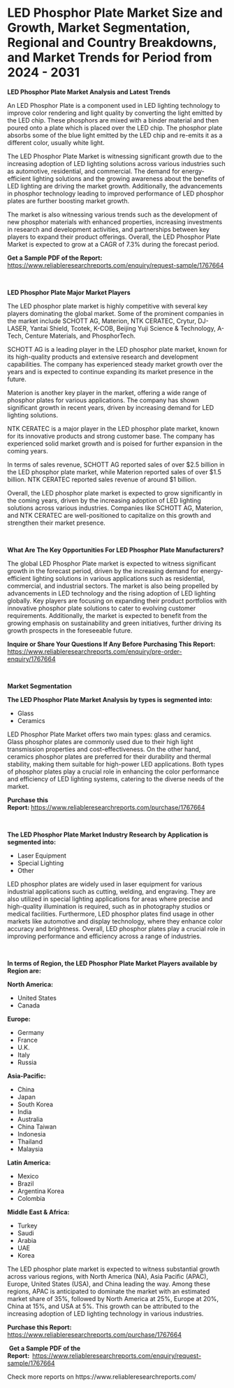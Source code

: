 <p><h1>LED Phosphor Plate Market Size and Growth, Market Segmentation, Regional and Country Breakdowns, and Market Trends for Period from 2024 -  2031</h1></p><p><strong>LED Phosphor Plate Market Analysis and Latest Trends</strong></p>
<p><p>An LED Phosphor Plate is a component used in LED lighting technology to improve color rendering and light quality by converting the light emitted by the LED chip. These phosphors are mixed with a binder material and then poured onto a plate which is placed over the LED chip. The phosphor plate absorbs some of the blue light emitted by the LED chip and re-emits it as a different color, usually white light.</p><p>The LED Phosphor Plate Market is witnessing significant growth due to the increasing adoption of LED lighting solutions across various industries such as automotive, residential, and commercial. The demand for energy-efficient lighting solutions and the growing awareness about the benefits of LED lighting are driving the market growth. Additionally, the advancements in phosphor technology leading to improved performance of LED phosphor plates are further boosting market growth.</p><p>The market is also witnessing various trends such as the development of new phosphor materials with enhanced properties, increasing investments in research and development activities, and partnerships between key players to expand their product offerings. Overall, the LED Phosphor Plate Market is expected to grow at a CAGR of 7.3% during the forecast period.</p></p>
<p><strong>Get a Sample PDF of the Report:&nbsp;</strong> <a href="https://www.reliableresearchreports.com/enquiry/request-sample/1767664">https://www.reliableresearchreports.com/enquiry/request-sample/1767664</a></p>
<p>&nbsp;</p>
<p><strong>LED Phosphor Plate Major Market Players</strong></p>
<p><p>The LED phosphor plate market is highly competitive with several key players dominating the global market. Some of the prominent companies in the market include SCHOTT AG, Materion, NTK CERATEC, Crytur, DJ-LASER, Yantai Shield, Tcotek, K-COB, Beijing Yuji Science & Technology, A-Tech, Centure Materials, and PhosphorTech.</p><p>SCHOTT AG is a leading player in the LED phosphor plate market, known for its high-quality products and extensive research and development capabilities. The company has experienced steady market growth over the years and is expected to continue expanding its market presence in the future.</p><p>Materion is another key player in the market, offering a wide range of phosphor plates for various applications. The company has shown significant growth in recent years, driven by increasing demand for LED lighting solutions.</p><p>NTK CERATEC is a major player in the LED phosphor plate market, known for its innovative products and strong customer base. The company has experienced solid market growth and is poised for further expansion in the coming years.</p><p>In terms of sales revenue, SCHOTT AG reported sales of over $2.5 billion in the LED phosphor plate market, while Materion reported sales of over $1.5 billion. NTK CERATEC reported sales revenue of around $1 billion.</p><p>Overall, the LED phosphor plate market is expected to grow significantly in the coming years, driven by the increasing adoption of LED lighting solutions across various industries. Companies like SCHOTT AG, Materion, and NTK CERATEC are well-positioned to capitalize on this growth and strengthen their market presence.</p></p>
<p>&nbsp;</p>
<p><strong>What Are The Key Opportunities For LED Phosphor Plate Manufacturers?</strong></p>
<p><p>The global LED Phosphor Plate market is expected to witness significant growth in the forecast period, driven by the increasing demand for energy-efficient lighting solutions in various applications such as residential, commercial, and industrial sectors. The market is also being propelled by advancements in LED technology and the rising adoption of LED lighting globally. Key players are focusing on expanding their product portfolios with innovative phosphor plate solutions to cater to evolving customer requirements. Additionally, the market is expected to benefit from the growing emphasis on sustainability and green initiatives, further driving its growth prospects in the foreseeable future.</p></p>
<p><strong>Inquire or Share Your Questions If Any Before Purchasing This Report:</strong> <a href="https://www.reliableresearchreports.com/enquiry/pre-order-enquiry/1767664">https://www.reliableresearchreports.com/enquiry/pre-order-enquiry/1767664</a></p>
<p>&nbsp;</p>
<p><strong>Market Segmentation</strong></p>
<p><strong>The LED Phosphor Plate Market Analysis by types is segmented into:</strong></p>
<p><ul><li>Glass</li><li>Ceramics</li></ul></p>
<p><p>LED Phosphor Plate Market offers two main types: glass and ceramics. Glass phosphor plates are commonly used due to their high light transmission properties and cost-effectiveness. On the other hand, ceramics phosphor plates are preferred for their durability and thermal stability, making them suitable for high-power LED applications. Both types of phosphor plates play a crucial role in enhancing the color performance and efficiency of LED lighting systems, catering to the diverse needs of the market.</p></p>
<p><strong>Purchase this Report:&nbsp;</strong><a href="https://www.reliableresearchreports.com/purchase/1767664">https://www.reliableresearchreports.com/purchase/1767664</a></p>
<p>&nbsp;</p>
<p><strong>The LED Phosphor Plate Market Industry Research by Application is segmented into:</strong></p>
<p><ul><li>Laser Equipment</li><li>Special Lighting</li><li>Other</li></ul></p>
<p><p>LED phosphor plates are widely used in laser equipment for various industrial applications such as cutting, welding, and engraving. They are also utilized in special lighting applications for areas where precise and high-quality illumination is required, such as in photography studios or medical facilities. Furthermore, LED phosphor plates find usage in other markets like automotive and display technology, where they enhance color accuracy and brightness. Overall, LED phosphor plates play a crucial role in improving performance and efficiency across a range of industries.</p></p>
<p>&nbsp;</p>
<p><strong>In terms of Region, the LED Phosphor Plate Market Players available by Region are:</strong></p>
<p>
    <p> <strong> North America: </strong>
        <ul>
            <li>United States</li>
            <li>Canada</li>
        </ul>
        </p> 
    <p> <strong> Europe: </strong>
        <ul>
            <li>Germany</li>
            <li>France</li>
            <li>U.K.</li>
            <li>Italy</li>
            <li>Russia</li>
        </ul>
        </p> 
    <p> <strong> Asia-Pacific: </strong>
        <ul>
            <li>China</li>
            <li>Japan</li>
            <li>South Korea</li>
            <li>India</li>
            <li>Australia</li>
            <li>China Taiwan</li>
            <li>Indonesia</li>
            <li>Thailand</li>
            <li>Malaysia</li>
        </ul>
        </p> 
    <p> <strong> Latin America: </strong>
        <ul>
            <li>Mexico</li>
            <li>Brazil</li>
            <li>Argentina Korea</li>
            <li>Colombia</li>
        </ul>
        </p> 
    <p> <strong> Middle East & Africa: </strong>
        <ul>
            <li>Turkey</li>
            <li>Saudi</li>
            <li>Arabia</li>
            <li>UAE</li>
            <li>Korea</li>
        </ul>
    </p>
    </p>
<p><p>The LED phosphor plate market is expected to witness substantial growth across various regions, with North America (NA), Asia Pacific (APAC), Europe, United States (USA), and China leading the way. Among these regions, APAC is anticipated to dominate the market with an estimated market share of 35%, followed by North America at 25%, Europe at 20%, China at 15%, and USA at 5%. This growth can be attributed to the increasing adoption of LED lighting technology in various industries.</p></p>
<p><strong>Purchase this Report: </strong><a href="https://www.reliableresearchreports.com/purchase/1767664">https://www.reliableresearchreports.com/purchase/1767664</a></p>
<p>&nbsp;<strong>Get a Sample PDF of the Report:&nbsp;&nbsp;</strong><a href="https://www.reliableresearchreports.com/enquiry/request-sample/1767664">https://www.reliableresearchreports.com/enquiry/request-sample/1767664</a></p>
<p><strong></strong></p>
<p>Check more reports on https://www.reliableresearchreports.com/</p>